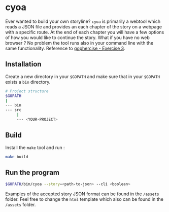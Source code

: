 # cyoa

Ever wanted to build your own storyline? `cyoa` is primarily a webtool which reads a JSON file and provides an each chapter of the story on a webpage with a specific route. At the end of each chapter you will have a few options of how you would like to continue the story. What if you have no web browser ? No problem the tool runs also in your command line with the same functionality. Reference to [gophercise - Exercise 3](https://github.com/gophercises/cyoa).

## Installation

Create a new directory in your `$GOPATH` and make sure that in your `$GOPATH` exists a `bin` directory.

```bash
# Project structure
$GOPATH
|
--- bin
--- src
     |
     --- <YOUR-PROJECT>
```

## Build

Install the `make` tool and run :

```bash
make build
```

## Run the program

```bash
$GOPATH/bin/cyoa --story=<path-to-json> --cli <boolean>
```

Examples of the accepted story JSON format can be found in the `/assets` folder. Feel free to change the `html` template which also can be found in the `/assets` folder.
